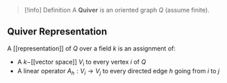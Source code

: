 > [!info] Definition
> A **Quiver** is an oriented graph $Q$ (assume finite). 

## Quiver Representation

A [[representation]] of $Q$ over a field $k$ is an assignment of:
* A $k-$[[vector space]] $V_i$ to every vertex $i$ of $Q$
* A linear operator $A_{h}:V_{i}\to V_j$ to every directed edge $h$ going from $i$ to $j$
